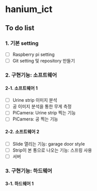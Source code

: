 # hanium_ict

## To do list
### 1. 기본 setting
- [ ] Raspberry pi setting
- [ ] Git setting 및 repository 만들기

### 2. 구현기능: 소프트웨어
#### 2-1. 소프트웨어 1
- [ ] Urine strip 이미지 분석
- [ ] 공 이미지 분석을 통한 무게 측정
- [ ] PiCamera: Urine strip 찍는 기능
- [ ] PiCamera: 공 찍는 기능
#### 2-2. 소프트웨어 2
- [ ] Slide 열리는 기능: garage door style
- [ ] Strip이 본 통으로 나오는 기능: 스프링 사용
- [ ] 서버 

### 3. 구현기능: 하드웨어
#### 3-1. 하드웨어 1

